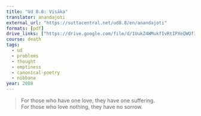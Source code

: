 ```yaml
---
title: "Ud 8.8: Visāka"
translator: anandajoti
external_url: "https://suttacentral.net/ud8.8/en/anandajoti"
formats: [pdf]
drive_links: ["https://drive.google.com/file/d/1UukZ4WMukfIvRtIPXeQWQf3mKOr97mD-/view?usp=drivesdk"]
course: death
tags:
  - ud
  - problems
  - thought
  - emptiness
  - canonical-poetry
  - nibbana
year: 2008
---
```


> For those who have one love, they have one suffering.  
For those who love nothing, they have no sorrow.
